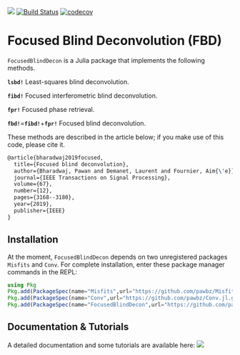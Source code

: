 [![](https://img.shields.io/badge/docs-dev-blue.svg)](https://pawbz.github.io/FocusedBlindDecon.jl/dev)
[![Build Status](https://travis-ci.org/pawbz/FocusedBlindDecon.jl.svg?branch=master)](https://travis-ci.org/pawbz/FocusedBlindDecon.jl)
[![codecov](https://codecov.io/gh/pawbz/FocusedBlindDecon.jl/branch/master/graph/badge.svg)](https://codecov.io/gh/pawbz/FocusedBlindDecon.jl)

# Focused Blind Deconvolution (FBD)

`FocusedBlindDecon` is a Julia package that implements the following methods.

**`lsbd!`** Least-squares blind deconvolution.

**`fibd!`** Focused interferometric blind deconvolution.

**`fpr!`** Focused phase retrieval.

**`fbd!`**=**`fibd!`**+**`fpr!`** Focused blind deconvolution.

These methods are described in the article below; if you make use of this code, please cite it.
```latex
@article{bharadwaj2019focused,
  title={Focused blind deconvolution},
  author={Bharadwaj, Pawan and Demanet, Laurent and Fournier, Aim{\'e}},
  journal={IEEE Transactions on Signal Processing},
  volume={67},
  number={12},
  pages={3168--3180},
  year={2019},
  publisher={IEEE}
}
```


## Installation
At the moment, `FocusedBlindDecon` depends on two unregistered packages `Misfits` and `Conv`.
For complete installation, enter these package manager commands in the REPL:
```julia
using Pkg
Pkg.add(PackageSpec(name="Misfits",url="https://github.com/pawbz/Misfits.jl.git"))
Pkg.add(PackageSpec(name="Conv",url="https://github.com/pawbz/Conv.jl.git"))
Pkg.add(PackageSpec(name="FocusedBlindDecon",url="https://github.com/pawbz/FocusedBlindDecon.jl.git"))
```

## Documentation & Tutorials

A detailed documentation and some tutorials are available here: [![](https://img.shields.io/badge/docs-dev-blue.svg)](https://pawbz.github.io/FocusedBlindDecon.jl/dev)
